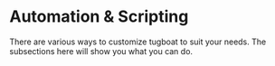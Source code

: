 
# Automation & Scripting
There are various ways to customize tugboat to suit your needs.  The subsections here will show you what you can do.